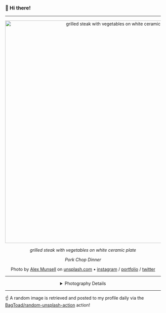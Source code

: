 ### 👋 Hi there!

----
<div align="center">
  <img width="720" src="https://images.unsplash.com/photo-1432139555190-58524dae6a55?crop=entropy&cs=tinysrgb&fit=max&fm=jpg&ixid=M3w1NTI0NDl8MHwxfHJhbmRvbXx8fHx8fHx8fDE3MDU5ODk2NTl8&ixlib=rb-4.0.3&q=80&w=1080" alt="grilled steak with vegetables on white ceramic plate">
  
  <em>grilled steak with vegetables on white ceramic plate</em>
  
  <em>Pork Chop Dinner</em>

  Photo by [Alex Munsell](https://www.anchour.com/) on [unsplash.com](https://unsplash.com/) • [instagram](https://instagram.com/alexmunsell) / [portfolio](https://www.anchour.com/) / [twitter](https://twitter.com/alexmunsell)

  ---
  
<details>
<summary>Photography Details</summary>
  
Camera Model: null • Exposure Time: null • Aperture: null • Focal Length: null • ISO: null • Location: null (null) • Coordinates: Latitude null, Longitude null

</details>

</div>

----

☝️ A random image is retrieved and posted to my profile daily via the [BagToad/random-unsplash-action](https://github.com/BagToad/random-unsplash-action) action!
